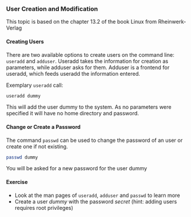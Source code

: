 ### User Creation and Modification
This topic is based on the chapter 13.2 of the book Linux from Rheinwerk-Verlag

#### Creating Users
There are two available options to create users on the command line: `useradd` and `adduser`.
Useradd takes the information for creation as parameters, while adduser asks for them.
Adduser is a frontend for useradd, which feeds useradd the information entered.

Exemplary `useradd` call:

~~~~ bash
useradd dummy 
~~~~

This will add the user dummy to the system. As no parameters were specified it will have no home directory and password.

#### Change or Create a Password
The command `passwd` can be used to change the password of an user or create one if not existing.

~~~~ bash
passwd dummy
~~~~
You will be asked for a new password for the user dummy

#### Exercise
- Look at the man pages of `useradd`, `adduser` and `passwd` to learn more
- Create a user *dummy* with the password *secret* (hint: adding users requires root privileges)
